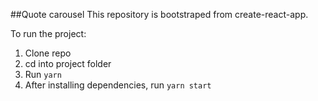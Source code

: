 ##Quote carousel
This repository is bootstraped from create-react-app.

To run the project:
1. Clone repo
2. cd into project folder
3. Run `yarn`
4. After installing dependencies, run `yarn start`
